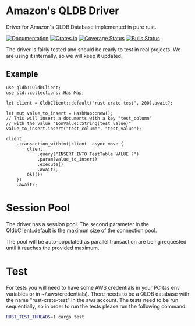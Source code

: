 <!-- cargo-sync-readme start -->

# Amazon's QLDB Driver

Driver for Amazon's QLDB Database implemented in pure rust.

[![Documentation](https://docs.rs/qldb/badge.svg)](https://docs.rs/qldb)
[![Crates.io](https://img.shields.io/crates/v/qldb)](https://crates.io/crates/qldb)
[![Coverage Status](https://coveralls.io/repos/github/Couragium/qldb/badge.svg?branch=master)](https://coveralls.io/github/Couragium/qldb?branch=master)
[![Buils Status](https://github.com/Couragium/qldb/workflows/Rust/badge.svg)](https://github.com/Couragium/qldb/actions)

The driver is fairly tested and should be ready to test in real projects.
We are using it internally, so we will keep it updated.

## Example

```rust,no_run
use qldb::QldbClient;
use std::collections::HashMap;

let client = QldbClient::default("rust-crate-test", 200).await?;

let mut value_to_insert = HashMap::new();
// This will insert a documents with a key "test_column"
// with the value "IonValue::String(test_value)"
value_to_insert.insert("test_column", "test_value");

client
    .transaction_within(|client| async move {   
        client
            .query("INSERT INTO TestTable VALUE ?")
            .param(value_to_insert)
            .execute()
            .await?;
        Ok(())
    })
    .await?;
```

# Session Pool

The driver has a session pool. The second parameter in the
QldbClient::default is the maximun size of the connection pool.

The pool will be auto-populated as parallel transaction are being
requested until it reaches the provided maximum.

# Test

For tests you will need to have some AWS credentials in your
PC (as env variables or in ~/.aws/credentials). There needs
to be a QLDB database with the name "rust-crate-test" in the
aws account. The tests need to be run sequentially, so in order
to run the tests please run the following command:

```sh
RUST_TEST_THREADS=1 cargo test
```

<!-- cargo-sync-readme end -->
